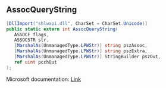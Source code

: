## AssocQueryString

```csharp
[DllImport("shlwapi.dll", CharSet = CharSet.Unicode)]
public static extern int AssocQueryString(
   ASSOCF flags,
   ASSOCSTR str,
   [MarshalAs(UnmanagedType.LPWStr)] string pszAssoc,
   [MarshalAs(UnmanagedType.LPWStr)] string pszExtra,
   [MarshalAs(UnmanagedType.LPWStr)] StringBuilder pszOut,
   ref uint pcchOut
);
```

Microsoft documentation: [Link](https://docs.microsoft.com/en-us/windows/win32/api/shlwapi/nf-shlwapi-assocquerystringw)
